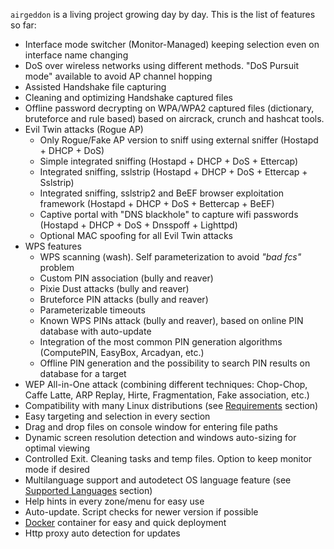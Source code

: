 `airgeddon` is a living project growing day by day. This is the list of features so far:
<!-- Each sub list needs 2 additional followed spaces -->
- Interface mode switcher (Monitor-Managed) keeping selection even on interface name changing
- DoS over wireless networks using different methods. "DoS Pursuit mode" available to avoid AP channel hopping
- Assisted Handshake file capturing
- Cleaning and optimizing Handshake captured files
- Offline password decrypting on WPA/WPA2 captured files (dictionary, bruteforce and rule based) based on aircrack, crunch and hashcat tools.
- Evil Twin attacks (Rogue AP)
  - Only Rogue/Fake AP version to sniff using external sniffer (Hostapd + DHCP + DoS)
  - Simple integrated sniffing (Hostapd + DHCP + DoS + Ettercap)
  - Integrated sniffing, sslstrip (Hostapd + DHCP + DoS + Ettercap + Sslstrip)
  - Integrated sniffing, sslstrip2 and BeEF browser exploitation framework (Hostapd + DHCP + DoS + Bettercap + BeEF)
  - Captive portal with "DNS blackhole" to capture wifi passwords (Hostapd + DHCP + DoS + Dnsspoff + Lighttpd)
  - Optional MAC spoofing for all Evil Twin attacks
- WPS features
  - WPS scanning (wash). Self parameterization to avoid *"bad fcs"* problem
  - Custom PIN association (bully and reaver)
  - Pixie Dust attacks (bully and reaver)
  - Bruteforce PIN attacks (bully and reaver)
  - Parameterizable timeouts
  - Known WPS PINs attack (bully and reaver), based on online PIN database with auto-update
  - Integration of the most common PIN generation algorithms (ComputePIN, EasyBox, Arcadyan, etc.)
  - Offline PIN generation and the possibility to search PIN results on database for a target
- WEP All-in-One attack (combining different techniques: Chop-Chop, Caffe Latte, ARP Replay, Hirte, Fragmentation, Fake association, etc.)
- Compatibility with many Linux distributions (see [Requirements] section)
- Easy targeting and selection in every section
- Drag and drop files on console window for entering file paths
- Dynamic screen resolution detection and windows auto-sizing for optimal viewing
- Controlled Exit. Cleaning tasks and temp files. Option to keep monitor mode if desired
- Multilanguage support and autodetect OS language feature (see [Supported Languages] section)
- Help hints in every zone/menu for easy use
- Auto-update. Script checks for newer version if possible
- [Docker] container for easy and quick deployment
- Http proxy auto detection for updates

<!-- Anchors -->
[Requirements]: https://github.com/v1s1t0r1sh3r3/airgeddon/wiki/Requirements
[Supported Languages]: https://github.com/v1s1t0r1sh3r3/airgeddon/wiki/Supported%20Languages
[Docker]: https://github.com/v1s1t0r1sh3r3/airgeddon/wiki/Docker
